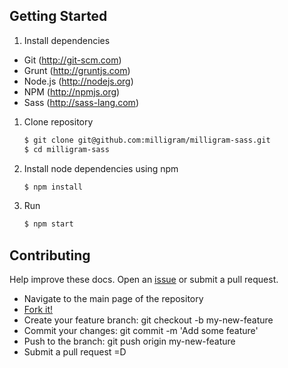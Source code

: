 ## Getting Started

1. Install dependencies

 * Git (<http://git-scm.com>)
 * Grunt (<http://gruntjs.com>)
 * Node.js (<http://nodejs.org>)
 * NPM (<http://npmjs.org>)
 * Sass (<http://sass-lang.com>)

1. Clone repository

   ```bash
   $ git clone git@github.com:milligram/milligram-sass.git
   $ cd milligram-sass
   ```

1. Install node dependencies using npm

   ```bash
   $ npm install
   ```

1. Run

   ```bash
   $ npm start
   ```

## Contributing

Help improve these docs. Open an [issue](https://github.com/milligram/milligram/issues/new) or submit a pull request.

- Navigate to the main page of the repository
- [Fork it!](https://github.com/milligram/milligram#fork-destination-box)
- Create your feature branch: git checkout -b my-new-feature
- Commit your changes: git commit -m 'Add some feature'
- Push to the branch: git push origin my-new-feature
- Submit a pull request =D
